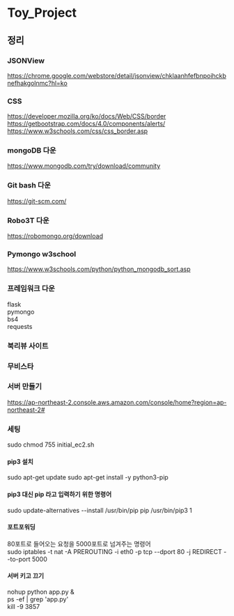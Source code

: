 # Toy_Project      

## 정리     


### JSONView         
https://chrome.google.com/webstore/detail/jsonview/chklaanhfefbnpoihckbnefhakgolnmc?hl=ko


### CSS
https://developer.mozilla.org/ko/docs/Web/CSS/border     
https://getbootstrap.com/docs/4.0/components/alerts/     
https://www.w3schools.com/css/css_border.asp     

### mongoDB 다운
https://www.mongodb.com/try/download/community

### Git bash 다운
https://git-scm.com/
### Robo3T 다운     
https://robomongo.org/download
### Pymongo w3school
https://www.w3schools.com/python/python_mongodb_sort.asp
### 프레임워크 다운     
flask     
pymongo    
bs4     
requests     
### 북리뷰 사이트 
### 무비스타
      
### 서버 만들기
https://ap-northeast-2.console.aws.amazon.com/console/home?region=ap-northeast-2#
### 세팅
sudo chmod 755 initial_ec2.sh     
#### pip3 설치
sudo apt-get update
sudo apt-get install -y python3-pip

#### pip3 대신 pip 라고 입력하기 위한 명령어
sudo update-alternatives --install /usr/bin/pip pip /usr/bin/pip3 1

#### 포트포워딩
80포트로 들어오는 요청을 5000포트로 넘겨주는 명령어     
sudo iptables -t nat -A PREROUTING -i eth0 -p tcp --dport 80 -j REDIRECT --to-port 5000
#### 서버 키고 끄기
nohup python app.py &      
ps -ef | grep 'app.py'     
kill -9 3857

    
